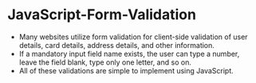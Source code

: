 # JavaScript-Form-Validation

- Many websites utilize form validation for client-side validation of user details, card details, address details, and other information.
- If a mandatory input field name exists, the user can type a number, leave the field blank, type only one letter, and so on.
- All of these validations are simple to implement using JavaScript.
